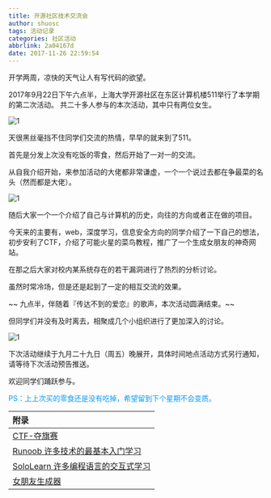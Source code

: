 ```yaml
---
title: 开源社区技术交流会
author: shuosc
tags: 活动记录
categories: 社区活动
abbrlink: 2a04167d
date: 2017-11-26 22:59:54
---
```

开学两周，凉快的天气让人有写代码的欲望。

2017年9月22日下午六点半，上海大学开源社区在东区计算机楼511举行了本学期的第二次活动。
共二十多人参与的本次活动，其中只有两位女生。

![1](../img/17秋/2.1.jpg)

天很黑丝毫挡不住同学们交流的热情，早早的就来到了511。

首先是分发上次没有吃饭的零食，然后开始了一对一的交流。

从自我介绍开始，来参加活动的大佬都非常谦虚，一个一个说过去都在争最菜的名头（然而都是大佬）。

<!--more-->

![1](../img/17秋/2.2.jpg)

随后大家一个一个介绍了自己与计算机的历史，向往的方向或者正在做的项目。

今天来的主要有，web，深度学习，信息安全方向的同学介绍了一下自己的想法，初步安利了CTF，介绍了可能火星的菜鸟教程，推广了一个生成女朋友的神奇网站。

在那之后大家对校内某系统存在的若干漏洞进行了热烈的分析讨论。

虽然时常冷场，但是还是起到了一定的相互交流的效果。

~~ 九点半，伴随着『传达不到的爱恋』的歌声，本次活动圆满结束。~~

但同学们并没有及时离去，相聚成几个小组织进行了更加深入的讨论。

![1](../img/17秋/2.3.jpg)

下次活动继续于九月二十九日（周五）晚展开，具体时间地点活动方式另行通知，请等待下次活动预告推送。

欢迎同学们踊跃参与。

<font color=#0099ff>PS：上上次买的零食还是没有吃掉，希望留到下个星期不会变质。</font>

| 附录                                       |
| :--------------------------------------- |
| [CTF-夺旗赛](https://baike.baidu.com/item/ctf/9548546) |
| [Runoob 许多技术的最基本入门学习](http://www.runoob.com) |
| [SoloLearn 许多编程语言的交互式学习](http://www.sololearn.com) |
| [女朋友生成器](https://make.girls.moe)         |

